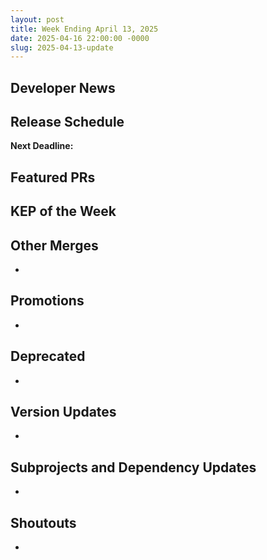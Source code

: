 ```yaml
---
layout: post
title: Week Ending April 13, 2025
date: 2025-04-16 22:00:00 -0000
slug: 2025-04-13-update
---
```


## Developer News


## Release Schedule

**Next Deadline:**


## Featured PRs


## KEP of the Week


## Other Merges

*

## Promotions

*

## Deprecated

*

## Version Updates

*

## Subprojects and Dependency Updates

*

## Shoutouts

*
